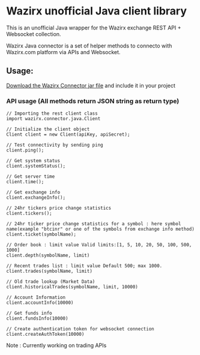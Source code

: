 # Wazirx unofficial Java client library
This is an unofficial Java wrapper for the Wazirx exchange REST API + Websocket collection.

Wazirx Java connector is a set of helper methods to connecto with Wazirx.com platform via APIs and Websocket. 

## Usage:
[Download the Wazirx Connector jar file](https://github.com/pratts/wazirx-connector-java/releases/tag/v1.0.0) and include it in your project

### API usage (All methods return JSON string as return type)
```
// Importing the rest client class
import wazirx.connector.java.Client

// Initialize the client object
Client client = new Client(apiKey, apiSecret);

// Test connectivity by sending ping
client.ping();

// Get system status
client.systemStatus();

// Get server time
client.time();

// Get exchange info
client.exchangeInfo();

// 24hr tickers price change statistics
client.tickers();

// 24hr ticker price change statistics for a symbol : here symbol name(example "btcinr" or one of the symbols from exchange info method)
client.ticket(symbolName);

// Order book : limit value Valid limits:[1, 5, 10, 20, 50, 100, 500, 1000]
client.depth(symbolName, limit)

// Recent trades list : limit value Default 500; max 1000.
client.trades(symbolName, limit)

// Old trade lookup (Market Data)
client.historicalTrades(symbolName, limit, 10000)

// Account Information
client.accountInfo(10000)

// Get funds info
client.fundsInfo(10000)

// Create authentication token for websocket connection
client.createAuthToken(10000)

```

Note : Currently working on trading APIs
